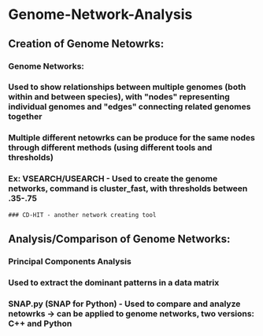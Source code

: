 # Genome-Network-Analysis
## Creation of Genome Netowrks:

### Genome Networks:
### Used to show relationships between multiple genomes (both within and between species), with "nodes" representing individual genomes and "edges" connecting related genomes together
### Multiple different netowrks can be produce for the same nodes through different methods (using different tools and thresholds)
### Ex: VSEARCH/USEARCH - Used to create the genome networks, command is cluster_fast, with thresholds between .35-.75
    ### CD-HIT - another network creating tool



## Analysis/Comparison of Genome Networks:
### Principal Components Analysis
### Used to extract the dominant patterns in a data matrix
### SNAP.py (SNAP for Python) - Used to compare and analyze netowrks -> can be applied to genome networks, two versions: C++ and Python
